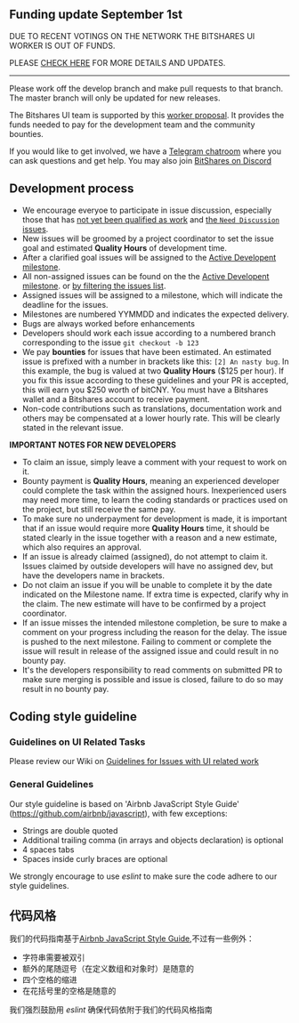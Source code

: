 ## Funding update September 1st
DUE TO RECENT VOTINGS ON THE NETWORK THE BITSHARES UI WORKER IS OUT OF FUNDS.

PLEASE [CHECK HERE](https://github.com/bitshares/bitshares-ui/issues/3044) FOR MORE DETAILS AND UPDATES.

 ------

Please work off the develop branch and make pull requests to that branch. The master branch will only be updated for new releases.

The Bitshares UI team is supported by this [worker proposal](https://www.bitshares.foundation/workers/2019-02-bitshares-ui). It provides the funds needed to pay for the development team and the community bounties.

If you would like to get involved, we have a [Telegram chatroom](https://t.me/BitSharesDEX) where you can ask questions and get help. You may also join [BitShares on Discord](https://discord.gg/GsjQfAJ)

## Development process

- We encourage everyoe to participate in issue discussion, especially those that has [not yet been qualified as work](https://github.com/bitshares/bitshares-ui/issues?q=is%3Aopen+is%3Aissue) and [the `Need Discussion` issues](https://github.com/bitshares/bitshares-ui/issues?q=is%3Aissue+is%3Aopen+label%3A%22%5B2%5D+Needs+Discussion%22).
- New issues will be groomed by a project coordinator to set the issue goal and estimated **Quality Hours** of development time.
- After a clarified goal issues will be assigned to the [Active Developent milestone](https://github.com/bitshares/bitshares-ui/milestone/52).
- All non-assigned issues can be found on the the [Active Developent milestone](https://github.com/bitshares/bitshares-ui/milestone/52). or [by filtering the issues list](https://github.com/bitshares/bitshares-ui/issues?q=is%3Aopen+is%3Aissue+milestone%3A%22Active+Development%22+no%3Aassignee).
- Assigned issues will be assigned to a milestone, which will indicate the deadline for the issues.
- Milestones are numbered YYMMDD and indicates the expected delivery.
- Bugs are always worked before enhancements
- Developers should work each issue according to a numbered branch corresponding to the issue `git checkout -b 123`
- We pay **bounties** for issues that have been estimated. An estimated issue is prefixed with a number in brackets like this: `[2] An nasty bug`. In this example, the bug is valued at two **Quality Hours** ($125 per hour). If you fix this issue according to these guidelines and your PR is accepted, this will earn you $250 worth of bitCNY. You must have a Bitshares wallet and a Bitshares account to receive payment.
- Non-code contributions such as translations, documentation work and others may be compensated at a lower hourly rate. This will be clearly stated in the relevant issue.

**IMPORTANT NOTES FOR NEW DEVELOPERS**
- To claim an issue, simply leave a comment with your request to work on it.
- Bounty payment is **Quality Hours**, meaning an experienced developer could complete the task within the assigned hours. Inexperienced users may need more time, to learn the coding standards or practices used on the project, but still receive the same pay.
- To make sure no underpayment for development is made, it is important that if an issue would require more **Quality Hours** time, it should be stated clearly in the issue together with a reason and a new estimate, which also requires an approval.
- If an issue is already claimed (assigned), do not attempt to claim it. Issues claimed by outside developers will have no assigned dev, but have the developers name in brackets.
- Do not claim an issue if you will be unable to complete it by the date indicated on the Milestone name. If extra time is expected, clarify why in the claim. The new estimate will have to be confirmed by a project coordinator.
- If an issue misses the intended milestone completion, be sure to make a comment on your progress including the reason for the delay. The issue is pushed to the next milestone. Failing to comment or complete the issue will result in release of the assigned issue and could result in no bounty pay.
- It's the developers responsibility to read comments on submitted PR to make sure merging is possible and issue is closed, failure to do so may result in no bounty pay.

## Coding style guideline

### Guidelines on UI Related Tasks
Please review our Wiki on [Guidelines for Issues with UI related work](https://github.com/bitshares/bitshares-ui/wiki/Guidelines-for-Issues-with-UI-related-work)

### General Guidelines
Our style guideline is based on 'Airbnb JavaScript Style Guide' (https://github.com/airbnb/javascript), with few exceptions:

- Strings are double quoted
- Additional trailing comma (in arrays and objects declaration) is optional
- 4 spaces tabs
- Spaces inside curly braces are optional

We strongly encourage to use _eslint_ to make sure the code adhere to our style guidelines.

## 代码风格
我们的代码指南基于[Airbnb JavaScript Style Guide](https://github.com/airbnb/javascript),不过有一些例外：

 - 字符串需要被双引
 - 额外的尾随逗号（在定义数组和对象时）是随意的
 - 四个空格的缩进
 - 在花括号里的空格是随意的

我们强烈鼓励用  _eslint_ 确保代码依附于我们的代码风格指南
